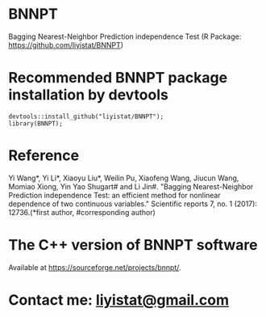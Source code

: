 # BNNPT
Bagging Nearest-Neighbor Prediction independence Test (R Package: https://github.com/liyistat/BNNPT)


# Recommended BNNPT package installation  by devtools
```{r}
devtools::install_github("liyistat/BNNPT");
library(BNNPT);
```

# Reference
Yi Wang*, Yi Li*, Xiaoyu Liu*, Weilin Pu, Xiaofeng Wang, Jiucun Wang, Momiao Xiong, Yin Yao Shugart# and Li Jin#. "Bagging Nearest-Neighbor Prediction independence Test: an efficient method for nonlinear dependence of two continuous variables." Scientific reports 7, no. 1 (2017): 12736.(*first author, #corresponding author)


# The C++ version of BNNPT software
Available at https://sourceforge.net/projects/bnnpt/.

# Contact me: liyistat@gmail.com
